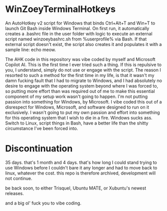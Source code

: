 # WinZoeyTerminalHotkeys

An AutoHotkey v2 script for Windows that binds Ctrl+Alt+T and Win+T to launch Git Bash inside Windows Terminal. On first run, it automatically creates a .bashrc file in the user folder with logic to execute an external script named winzoeybashrc.sh from %userprofile% via Bash. If that external script doesn't exist, the script also creates it and populates it with a sample line: echo meow.

The AHK code in this repository was vibe coded by myself and Microsoft Copilot AI. This is the first time I ever tried such a thing. If this is repulsive to you, I understand, simply do not use or engage with the script. The reason I resorted to such a method for the first time in my life, is that it wasn't my damn fucking fault that I had to migrate to Windows, and I had absolutely no desire to engage with the operating system beyond where I was forced to, so putting more effort than was required out of me to make this essential component of my setup work wasn't going to happen. I'm not putting passion into something for Windows, by Microsoft. I vibe coded this out of a disrespect for Windows, Microsoft, and software designed to run on it exclusively. I wasn't going to put my own passion and effort into something for this operating system that I wish to die in a fire. Windows sucks ass. Switch to Linux, script things in Bash, have a better life than the shitty circumstance I've been forced into.

# Discontinuation

35 days. that's 1 month and 4 days. that's how long I could stand trying to use Windows before I couldn't bare it any longer and had to move back to linux, whatever the cost. this repo is therefore archived, development will not continue.

be back soon, to either Trisquel, Ubuntu MATE, or Xubuntu's newest releases.

and a big ol' fuck you to vibe coding.
